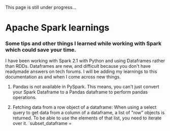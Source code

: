 This page is still under progress...

# Apache Spark learnings
### Some tips and other things I learned while working with Spark which could save your time.

I have been working with Spark 2.1 with Python and using Dataframes rather than RDDs. Dataframes are new, and difficult because you don't have readymade answers on tech forums. I will be adding my learnings to this documentation as and when I come across new things.

1. Pandas is not available in PySpark. This means, you can't just convert your Spark Dataframe to a Pandas dataframe to perform pandas operations.

2. Fetching data from a row object of a dataframe:
When using a select query to get data from a column of a dataframe, a list of "row" objects is returned. To be able to use the elements of that list, you need to iterate over it.
`subset_dataframe = 
